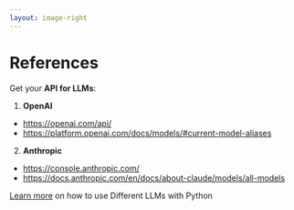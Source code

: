```yaml
---
layout: image-right
---
```


# References

Get your **API for LLMs**: <uim-comment class="text-3xl text-red-400 mx-2" />


<!-- <uim-comment class="text-3xl text-orange-400 animate-ping" /> -->
<!-- <uim-rocket /> -->
<!-- <uim-rocket class="text-3xl text-orange-400 animate-ping" /> -->
<!-- <uim-comment class="text-3xl text-orange-400 animate-ping" /> -->

1. **OpenAI**
* https://openai.com/api/
* https://platform.openai.com/docs/models/#current-model-aliases


2. **Anthropic**
* https://console.anthropic.com/
* https://docs.anthropic.com/en/docs/about-claude/models/all-models


[Learn more](https://jalcocert.github.io/JAlcocerT/create-streamlit-chatgpt/) on how to use Different LLMs with Python <uim-rocket class="text-3xl text-orange-400 animate-ping" />